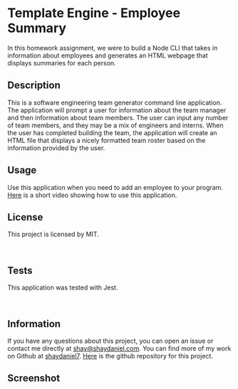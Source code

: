 # **Template Engine - Employee Summary**

In this homework assignment, we were to build a Node CLI that takes in information about employees and generates an HTML webpage that displays summaries for each person. 


## Description

This is a software engineering team generator command line application. The application will prompt a user for information about the team manager and then information about team members. The user can input any number of team members, and they may be a mix of engineers and interns. When the user has completed building the team, the application will create an HTML file that displays a nicely formatted team roster based on the information provided by the user. 


## Usage
Use this application when you need to add an employee to your program.   [Here](https://drive.google.com/file/d/14vSCg4P-FIgnjmqJm85uwd_9bgPRV5T3/view?usp=sharing "Link to video showing how to use this app") is a short video showing how to use this application.

## License
This project is licensed by MIT.

<br/>

## Tests
This application was tested with Jest.

<br/>

## Information
If you have any questions about this project, you can open an issue or contact me directly at shay@shaydaniel.com. You can find more of my work on Github at [shaydaniel7](https://github.com/shaydaniel7/).  [Here](https://github.com/shaydaniel7/team.profile.generator "Link to github repository") is the github repository for this project.

## Screenshot




